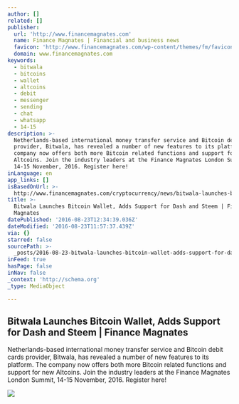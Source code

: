 ```yaml
---
author: []
related: []
publisher:
  url: 'http://www.financemagnates.com'
  name: Finance Magnates | Financial and business news
  favicon: 'http://www.financemagnates.com/wp-content/themes/fm/favicon.ico'
  domain: www.financemagnates.com
keywords:
  - bitwala
  - bitcoins
  - wallet
  - altcoins
  - debit
  - messenger
  - sending
  - chat
  - whatsapp
  - 14-15
description: >-
  Netherlands-based international money transfer service and Bitcoin debit cards
  provider, Bitwala, has revealed a number of new features to its platform. The
  company now offers both more Bitcoin related functions and support for new
  Altcoins. Join the industry leaders at the Finance Magnates London Summit,
  14-15 November, 2016. Register here!
inLanguage: en
app_links: []
isBasedOnUrl: >-
  http://www.financemagnates.com/cryptocurrency/news/bitwala-launches-bitcoin-wallet-adds-support-for-dash-and-steem/
title: >-
  Bitwala Launches Bitcoin Wallet, Adds Support for Dash and Steem | Finance
  Magnates
datePublished: '2016-08-23T12:34:39.036Z'
dateModified: '2016-08-23T11:57:37.439Z'
via: {}
starred: false
sourcePath: >-
  _posts/2016-08-23-bitwala-launches-bitcoin-wallet-adds-support-for-dash-and-s.md
inFeed: true
hasPage: false
inNav: false
_context: 'http://schema.org'
_type: MediaObject

---
```

<article style=""><h1>Bitwala Launches Bitcoin Wallet, Adds Support for Dash and Steem | Finance Magnates</h1><p>Netherlands-based international money transfer service and Bitcoin debit cards provider, Bitwala, has revealed a number of new features to its platform. The company now offers both more Bitcoin related functions and support for new Altcoins. Join the industry leaders at the Finance Magnates London Summit, 14-15 November, 2016. Register here!</p><img src="http://www.financemagnates.com/wp-content/uploads/2016/08/bitwala.jpg" /></article>